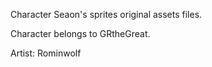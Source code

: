 Character Seaon's sprites original assets files.

Character belongs to GRtheGreat.

Artist: Rominwolf